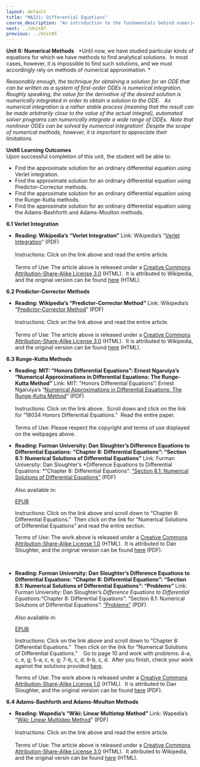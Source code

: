 ```yaml
---
layout: default
title: "MA221: Differential Equations"
course_description: "An introduction to the fundamentals behind numerical solutions and Ordinary Differential Equations, with a goal of moving from a microscopic view of relevant physics to a macroscopic view of the behavior of a system as a whole."
next: ../Unit07
previous: ../Unit05
---
```

**Unit 6: Numerical Methods** <span id="6"></span> 
*Until now, we have studied particular kinds of equations for which we
have methods to find analytical solutions.  In most cases, however, it
is impossible to find such solutions, and we must accordingly rely on
methods of numerical approximation. *  
  
 *Reasonably enough, the technique for obtaining a solution for an ODE
that can be written as a system of first-order ODEs is numerical
integration.  Roughly speaking, the value for the derivative of the
desired solution is numerically integrated in order to obtain a solution
to the ODE.   As numerical integration is a rather stable process
(meaning that the result can be made arbitrarily close to the value of
the actual integral), automated solver programs can numerically
integrate a wide range of ODEs.  Note that nonlinear ODEs can be solved
by numerical integration!  Despite the scope of numerical methods,
however, it is important to appreciate their limitations.*

**Unit6 Learning Outcomes**  
Upon successful completion of this unit, the student will be able to:  
-   Find the approximate solution for an ordinary differential equation
    using Verlet integration.
-   Find the approximate solution for an ordinary differential equation
    using Predictor-Corrector methods.
-   Find the approximate solution for an ordinary differential equation
    using the Runge-Kutta methods.
-   Find the approximate solution for an ordinary differential equation
    using the Adams-Bashforth and Adams-Moulton methods.

**6.1 Verlet Integration** <span id="6.1"></span> 
-   **Reading: Wikipedia’s “Verlet Integration”**
    Link: Wikipedia’s “[Verlet
    Integration](https://resources.saylor.org/archived/wp-content/uploads/2011/06/MA221-6.1.pdf)”
    (PDF)  
        
     Instructions: Click on the link above and read the entire
    article.  
        
     Terms of Use: The article above is released under a [Creative
    Commons Attribution-Share-Alike License
    3.0](http://creativecommons.org/licenses/by-sa/3.0/) (HTML).  It is
    attributed to Wikipedia, and the original version can be
    found [here](http://en.wikipedia.org/wiki/Verlet_integration) (HTML).

**6.2 Predictor-Corrector Methods** <span id="6.2"></span> 
-   **Reading: Wikipedia’s “Predictor-Corrector Method”**
    Link: Wikipedia’s “[Predictor-Corrector
    Method](https://resources.saylor.org/archived/wp-content/uploads/2011/06/MA221-6.2.pdf)”
    (PDF)  
        
     Instructions: Click on the link above and read the entire
    article.  
        
     Terms of Use: The article above is released under a [Creative
    Commons Attribution-Share-Alike License
    3.0](http://creativecommons.org/licenses/by-sa/3.0/) (HTML).  It is
    attributed to Wikipedia, and the original version can be
    found [here](http://en.wikipedia.org/wiki/Predictor-corrector_method) (HTML).

**6.3 Runge-Kutta Methods** <span id="6.3"></span> 
-   **Reading: MIT: “Honors Differential Equations”: Ernest Ngaruiya’s
    “Numerical Approximations in Differential Equations: The Runge-Kutta
    Method”**
    Link: MIT: “Honors Differential Equations”: Ernest Ngaruiya’s
    “[Numerical Approximations in Differential Equations: The
    Runge-Kutta
    Method](http://search.mit.edu/search?site=ocw&client=mit&getfields=*&output=xml_no_dtd&proxystylesheet=http%3A%2F%2Focw.mit.edu%2Fsearch%2Fgoogle-ocw.xsl&proxyreload=1&as_dt=i&oe=utf-8&departmentName=web&filter=0&courseName=&q=Runge-Kutta&btnG.x=7&btnG.y=12)”
    (PDF)  
        
     Instructions: Click on the link above.  Scroll down and click on
    the link for “18034 Honors Differential Equations.”  Read the entire
    paper.  
        
     Terms of Use: Please respect the copyright and terms of use
    displayed on the webpages above.

-   **Reading: Furman University: Dan Sloughter’s Difference Equations
    to Differential Equations: “Chapter 8: Differential Equations”:
    “Section 8.1: Numerical Solutions of Differential Equations”**
    Link: Furman University: Dan Sloughter’s *Difference Equations to
    Differential Equations: *“Chapter 8: Differential Equations”:
    [“Section 8.1: Numerical Solutions of Differential
    Equations”](https://resources.saylor.org/archived/wp-content/uploads/2011/06/MA221-6.3.pdf)
    (PDF)  
        
     Also available in:  

    [EPUB](https://resources.saylor.org/archived/wp-content/uploads/2011/08/MA221-6.3-Dan-Sloughter.epub)  
      
     Instructions: Click on the link above and scroll down to “Chapter
    8: Differential Equations.”  Then click on the link for “Numerical
    Solutions of Differential Equations” and read the entire section.  
      
     Terms of Use: The work above is released under a [Creative Commons
    Attribution-Share-Alike License
    1.0](http://creativecommons.org/licenses/by-nc-sa/1.0/) (HTML).  It
    is attributed to Dan Sloughter, and the original version can be
    found [here](http://de2de.synechism.org/c8/sec81.pdf) (PDF).  

     

-   **Reading: Furman University: Dan Sloughter’s Difference Equations
    to Differential Equations: “Chapter 8: Differential Equations”:
    “Section 8.1: Numerical Solutions of Differential Equations”:
    “Problems”**
    Link: Furman University: Dan Sloughter’s *Difference Equations to
    Differential Equations:*“Chapter 8: Differential Equations”:
    “Section 8.1: Numerical Solutions of Differential Equations”:
    [“Problems”](https://resources.saylor.org/archived/wp-content/uploads/2011/06/MA221-6.3.pdf)
    (PDF)  
        
     Also available in:  

    [EPUB](https://resources.saylor.org/archived/wp-content/uploads/2011/08/MA221-6.3-Dan-Sloughter.epub)  
      
     Instructions: Click on the link above and scroll down to “Chapter
    8: Differential Equations.”  Then click on the link for “Numerical
    Solutions of Differential Equations.”    Go to page 10 and work with
    problems: 4-a, c, e, g; 5-a, c, e, g; 7-b, c, d; 9-b, c, d.  After
    you finish, check your work against the solutions provided
    [here](http://de2de.wordpress.com/2007/08/20/section-81/).  
      
     Terms of Use: The work above is released under a [Creative Commons
    Attribution-Share-Alike License
    1.0](http://creativecommons.org/licenses/by-nc-sa/1.0/) (HTML).  It
    is attributed to Dan Sloughter, and the original version can be
    found [here](http://de2de.synechism.org/c8/sec81.pdf) (PDF).<span
    class="Apple-style-span"
    style="color: rgb(0, 0, 0); font-family: arial, sans, sans-serif; font-size: 13px; white-space: pre; ">
    </span>

**6.4 Adams-Bashforth and Adams-Moulton Methods** <span
id="6.4"></span> 
-   **Reading: Wapedia’s “Wiki: Linear Multistep Method”**
    Link: Wapedia’s “[Wiki: Linear Multistep
    Method](https://resources.saylor.org/archived/wp-content/uploads/2011/06/MA221-6.4.pdf)”
    (PDF)  
        
     Instructions: Click on the link above and read the entire
    article.  
        
     Terms of Use: The article above is released under a [Creative
    Commons Attribution-Share-Alike License
    3.0](http://creativecommons.org/licenses/by-sa/3.0/) (HTML).  It
    attributed to Wikipedia, and the original versin can be
    found [here](http://wapedia.mobi/en/Adams_Bashforth) (HTML).


